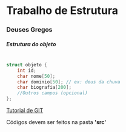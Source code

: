 # Trabalho de Estrutura
### Deuses Gregos
##### Estrutura do objeto
#
```cpp
struct objeto { 
    int id; 
    char nome[50]; 
    char dominio[50]; // ex: deus da chuva
    char biografia[200];
    //Outros campos (opcional)
};
```
[Tutorial de GIT](http://rogerdudler.github.io/git-guide/index.pt_BR.html)

Códigos devem ser feitos na pasta **'src'**
